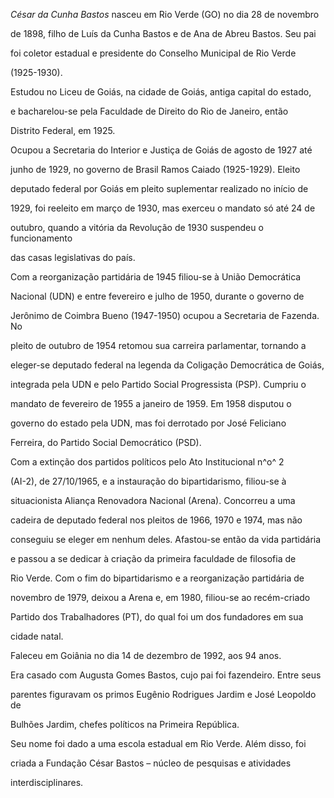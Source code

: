 

*César da Cunha Bastos* nasceu em Rio Verde (GO) no dia 28 de novembro

de 1898, filho de Luís da Cunha Bastos e de Ana de Abreu Bastos. Seu pai

foi coletor estadual e presidente do Conselho Municipal de Rio Verde

(1925-1930).



Estudou no Liceu de Goiás, na cidade de Goiás, antiga capital do estado,

e bacharelou-se pela Faculdade de Direito do Rio de Janeiro, então

Distrito Federal, em 1925.



Ocupou a Secretaria do Interior e Justiça de Goiás de agosto de 1927 até

junho de 1929, no governo de Brasil Ramos Caiado (1925-1929). Eleito

deputado federal por Goiás em pleito suplementar realizado no início de

1929, foi reeleito em março de 1930, mas exerceu o mandato só até 24 de

outubro, quando a vitória da Revolução de 1930 suspendeu o funcionamento

das casas legislativas do país.



Com a reorganização partidária de 1945 filiou-se à União Democrática

Nacional (UDN) e entre fevereiro e julho de 1950, durante o governo de

Jerônimo de Coimbra Bueno (1947-1950) ocupou a Secretaria de Fazenda. No

pleito de outubro de 1954 retomou sua carreira parlamentar, tornando a

eleger-se deputado federal na legenda da Coligação Democrática de Goiás,

integrada pela UDN e pelo Partido Social Progressista (PSP). Cumpriu o

mandato de fevereiro de 1955 a janeiro de 1959. Em 1958 disputou o

governo do estado pela UDN, mas foi derrotado por José Feliciano

Ferreira, do Partido Social Democrático (PSD).



Com a extinção dos partidos políticos pelo Ato Institucional n^o^ 2

(AI-2), de 27/10/1965, e a instauração do bipartidarismo, filiou-se à

situacionista Aliança Renovadora Nacional (Arena). Concorreu a uma

cadeira de deputado federal nos pleitos de 1966, 1970 e 1974, mas não

conseguiu se eleger em nenhum deles. Afastou-se então da vida partidária

e passou a se dedicar à criação da primeira faculdade de filosofia de

Rio Verde. Com o fim do bipartidarismo e a reorganização partidária de

novembro de 1979, deixou a Arena e, em 1980, filiou-se ao recém-criado

Partido dos Trabalhadores (PT), do qual foi um dos fundadores em sua

cidade natal.



Faleceu em Goiânia no dia 14 de dezembro de 1992, aos 94 anos.



Era casado com Augusta Gomes Bastos, cujo pai foi fazendeiro. Entre seus

parentes figuravam os primos Eugênio Rodrigues Jardim e José Leopoldo de

Bulhões Jardim, chefes políticos na Primeira República.



Seu nome foi dado a uma escola estadual em Rio Verde. Além disso, foi

criada a Fundação César Bastos – núcleo de pesquisas e atividades

interdisciplinares.



